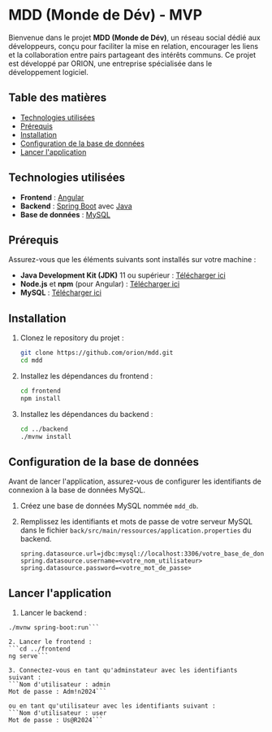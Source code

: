 # MDD (Monde de Dév) - MVP

Bienvenue dans le projet **MDD (Monde de Dév)**, un réseau social dédié aux développeurs, conçu pour faciliter la mise en relation, encourager les liens et la collaboration entre pairs partageant des intérêts communs. Ce projet est développé par ORION, une entreprise spécialisée dans le développement logiciel.

## Table des matières

- [Technologies utilisées](#technologies-utilisées)
- [Prérequis](#prérequis)
- [Installation](#installation)
- [Configuration de la base de données](#configuration-de-la-base-de-données)
- [Lancer l'application](#lancer-lapplication)

## Technologies utilisées

- **Frontend** : [Angular](https://angular.io/)
- **Backend** : [Spring Boot](https://spring.io/projects/spring-boot) avec [Java](https://www.java.com/)
- **Base de données** : [MySQL](https://www.mysql.com/)

## Prérequis

Assurez-vous que les éléments suivants sont installés sur votre machine :

- **Java Development Kit (JDK)** 11 ou supérieur : [Télécharger ici](https://www.oracle.com/java/technologies/javase-jdk11-downloads.html)
- **Node.js** et **npm** (pour Angular) : [Télécharger ici](https://nodejs.org/)
- **MySQL** : [Télécharger ici](https://dev.mysql.com/downloads/)

## Installation

1. Clonez le repository du projet :
    ```bash
    git clone https://github.com/orion/mdd.git
    cd mdd
    ```

2. Installez les dépendances du frontend :
    ```bash
    cd frontend
    npm install
    ```

3. Installez les dépendances du backend :
    ```bash
    cd ../backend
    ./mvnw install
    ```

## Configuration de la base de données

Avant de lancer l'application, assurez-vous de configurer les identifiants de connexion à la base de données MySQL. 

1. Créez une base de données MySQL nommée `mdd_db`.
2. Remplissez les identifiants et mots de passe de votre serveur MySQL dans le fichier `back/src/main/ressources/application.properties` du backend. 
   
   ```
   spring.datasource.url=jdbc:mysql://localhost:3306/votre_base_de_donnees
   spring.datasource.username=<votre_nom_utilisateur>
   spring.datasource.password=<votre_mot_de_passe>
   ```

## Lancer l'application

1. Lancer le backend :
```cd backend
./mvnw spring-boot:run```

2. Lancer le frontend :
```cd ../frontend
ng serve```

3. Connectez-vous en tant qu'adminstateur avec les identifiants suivant : 
```Nom d'utilisateur : admin
Mot de passe : Adm!n2024```

ou en tant qu'utilisateur avec les identifiants suivant : 
```Nom d'utilisateur : user
Mot de passe : Us@R2024```
